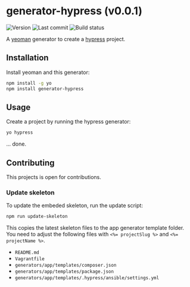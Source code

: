 # generator-hypress (v0.0.1)
![Version](https://img.shields.io/badge/version-v0.0.1-violet.svg)
![Last commit](https://img.shields.io/github/last-commit/hypress/generator-hypress.svg?style=flat)
![Build status](https://api.travis-ci.org/hypress/generator-hypress.svg?branch=develop)

A [yeoman] generator to create a [hypress] project.

## Installation
Install yeoman and this generator:

```bash
npm install -g yo
npm install generator-hypress
```

## Usage
Create a project by running the hypress generator:

```bash
yo hypress
```

… done.

## Contributing
This projects is open for contributions.

### Update skeleton
To update the embeded skeleton, run the update script:

```bash
npm run update-skeleton
```

This copies the latest skeleton files to the app generator template folder. 
You need to adjust the following files with 
`<%= projectSlug %>` and `<%= projectName %>`. 

- `README.md`
- `Vagrantfile`
- `generators/app/templates/composer.json`
- `generators/app/templates/package.json`
- `generators/app/templates/.hypress/ansible/settings.yml`



[hypress]: https://github.com/hypress
[yeoman]: https://yeoman.io/
